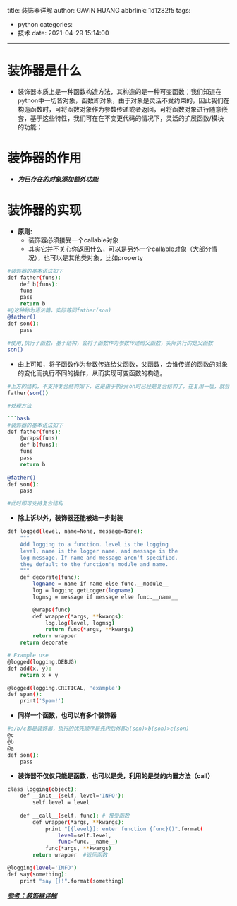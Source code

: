 title: 装饰器详解
author: GAVIN HUANG
abbrlink: 1d1282f5
tags:
  - python
categories:
  - 技术
date: 2021-04-29 15:14:00
---
# 装饰器是什么
<!-- more -->

+ 装饰器本质上是一种函数构造方法，其构造的是一种可变函数；我们知道在python中一切皆对象，函数即对象，由于对象是灵活不受约束的，因此我们在构造函数时，可将函数对象作为参数传递或者返回，可将函数对象进行随意嵌套，基于这些特性，我们可在在不变更代码的情况下，灵活的扩展函数/模块的功能；

# 装饰器的作用

+ ___为已存在的对象添加额外功能___

# 装饰器的实现
+ __原则:__ 
	- 装饰器必须接受一个callable对象
   - 其实它并不关心你返回什么，可以是另外一个callable对象（大部分情况），也可以是其他类对象，比如property

```bash
#装饰器的基本语法如下
def father(funs):
	def b(funs):
    funs
    pass
	return b
#@这种称为语法糖，实际等同father(son)    
@father()
def son():
	pass
    
#使用,执行子函数，基于结构，会将子函数作为参数传递给父函数，实际执行的是父函数
son()
```
+ 由上可知，将子函数作为参数传递给父函数，父函数，会谁传递的函数的对象的变化而执行不同的操作，从而实现可变函数的构造。
```bash
#上方的结构，不支持复合结构如下，这是由于执行son时已经是复合结构了，在复用一层，就会报错，但是python针对这种场景，也有处理的方法
father(son())

#处理方法

```bash
#装饰器的基本语法如下
def father(funs):
	@wraps(funs)
	def b(funs):
    funs
    pass
	return b
    
@father()
def son():
	pass

#此时即可支持复合结构
```
+ __除上诉以外，装饰器还能被进一步封装__

```bash
def logged(level, name=None, message=None):
    """
    Add logging to a function. level is the logging
    level, name is the logger name, and message is the
    log message. If name and message aren't specified,
    they default to the function's module and name.
    """
    def decorate(func):
        logname = name if name else func.__module__
        log = logging.getLogger(logname)
        logmsg = message if message else func.__name__

        @wraps(func)
        def wrapper(*args, **kwargs):
            log.log(level, logmsg)
            return func(*args, **kwargs)
        return wrapper
    return decorate

# Example use
@logged(logging.DEBUG)
def add(x, y):
    return x + y

@logged(logging.CRITICAL, 'example')
def spam():
    print('Spam!')


```
+ __同样一个函数，也可以有多个装饰器__

```bash
#a/b/c都是装饰器，执行的优先顺序是先内后外即a(son)>b(son)>c(son)
@c
@b
@a
def son():
	pass

```
+ __装饰器不仅仅只能是函数，也可以是类，利用的是类的内置方法（__call__）__

```bash
class logging(object):
    def __init__(self, level='INFO'):
        self.level = level
        
    def __call__(self, func): # 接受函数
        def wrapper(*args, **kwargs):
            print "[{level}]: enter function {func}()".format(
                level=self.level,
                func=func.__name__)
            func(*args, **kwargs)
        return wrapper  #返回函数

@logging(level='INFO')
def say(something):
    print "say {}!".format(something)
```
[___参考：装饰器详解___](https://www.cnblogs.com/cicaday/p/python-decorator.html#_caption_1)


